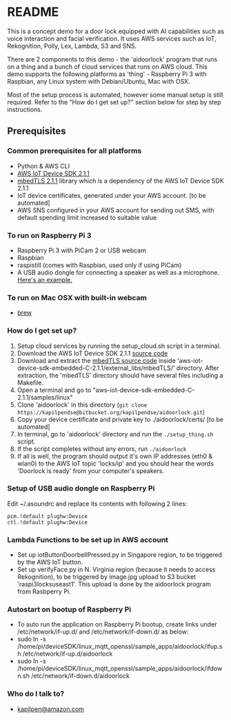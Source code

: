 # README #

This is a concept demo for a door lock equipped with AI capabilities such as voice interaction and facial verification. It uses AWS services such as IoT, Rekognition, Polly, Lex, Lambda, S3 and SNS.

There are 2 components to this demo - the 'aidoorlock' program that runs on a thing and a bunch of cloud services that runs on AWS cloud. This demo supports the following platforms as 'thing' - Raspberry Pi 3 with Raspbian, any Linux system with Debian/Ubuntu, Mac with OSX.

Most of the setup process is automated, however some manual setup is still required. Refer to the "How do I get set up?" section below for step by step instructions.

## Prerequisites ##

### Common prerequisites for all platforms
* Python & AWS CLI
* [AWS IoT Device SDK 2.1.1](https://github.com/aws/aws-iot-device-sdk-embedded-C/archive/v2.1.1.tar.gz)
* [mbedTLS 2.1.1](https://github.com/ARMmbed/mbedtls/releases/tag/mbedtls-2.1.1) library which is a dependency of the AWS IoT Device SDK 2.1.1
* IoT device certificates, generated under your AWS account. [to be automated]
* AWS SNS configured in your AWS account for sending out SMS, with default spending limit increased to suitable value

### To run on Raspberry Pi 3
* Raspberry Pi 3 with PiCam 2 or USB webcam
* Raspbian
* raspistill (comes with Raspbian, used only if using PiCam)
* A USB audio dongle for connecting a speaker as well as a microphone. [Here's an example.](http://www.lazada.sg/easybuy-new-pc-laptop-usb-2-3d-virtual-kx3p-71-channel-audio-soundcard-adapter-9019448.html)

### To run on Mac OSX with built-in webcam
* [brew](https://brew.sh/)

### How do I get set up? ###

1. Setup cloud services by running the setup_cloud.sh script in a terminal.
2. Download the AWS IoT Device SDK 2.1.1 [source code](https://github.com/aws/aws-iot-device-sdk-embedded-C/archive/v2.1.1.tar.gz)
3. Download and extract the [mbedTLS source code](https://github.com/ARMmbed/mbedtls/releases/tag/mbedtls-2.1.1) inside 'aws-iot-device-sdk-embedded-C-2.1.1/external_libs/mbedTLS/' directory. After extraction, the 'mbedTLS' directory should have several files including a Makefile.
4. Open a terminal and go to "aws-iot-device-sdk-embedded-C-2.1.1/samples/linux"
5. Clone 'aidoorlock' in this directory (`git clone https://kapilpendse@bitbucket.org/kapilpendse/aidoorlock.git`)
6. Copy your device certificate and private key to ./aidoorlock/certs/ [to be automated]
7. In terminal, go to 'aidoorlock' directory and run the `./setup_thing.sh` script.
8. If the script completes without any errors, run `./aidoorlock`
9. If all is well, the program should output it's own IP addresses (eth0 & wlan0) to the AWS IoT topic 'locks/ip' and you should hear the words 'Doorlock is ready' from your computer's speakers.

### Setup of USB audio dongle on Raspberry Pi
Edit ~/.asoundrc and replace its contents with following 2 lines:
~~~~
pcm.!default plughw:Device
ctl.!default plughw:Device
~~~~

### Lambda Functions to be set up in AWS account
* Set up iotButtonDoorbellPressed.py in Singapore region, to be triggered by the AWS IoT button.
* Set up verifyFace.py in N. Virginia region (because it needs to access Rekognition), to be triggered by image.jpg upload to S3 bucket 'raspi3locksuseast1'. This upload is done by the aidoorlock program from Rasbperry Pi.

### Autostart on bootup of Raspberry Pi
* To auto run the application on Raspberry Pi bootup, create links under /etc/network/if-up.d/ and /etc/network/if-down.d/ as below:
* sudo ln -s /home/pi/deviceSDK/linux_mqtt_openssl/sample_apps/aidoorlock/ifup.sh /etc/network/if-up.d/aidoorlock
* sudo ln -s /home/pi/deviceSDK/linux_mqtt_openssl/sample_apps/aidoorlock/ifdown.sh /etc/network/if-down.d/aidoorlock

### Who do I talk to? ###

* kapilpen@amazon.com
